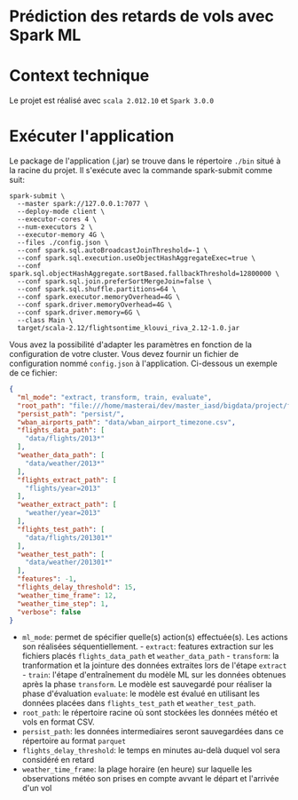 # Prédiction des retards de vols avec Spark ML

# Context technique
Le projet est réalisé avec `scala 2.012.10` et `Spark 3.0.0`

# Exécuter l'application
Le package de l'application (.jar)  se trouve dans le répertoire `./bin` situé à la racine du projet.
Il s'exécute avec la commande spark-submit comme suit:

```shell
spark-submit \
  --master spark://127.0.0.1:7077 \
  --deploy-mode client \
  --executor-cores 4 \
  --num-executors 2 \
  --executor-memory 4G \
  --files ./config.json \
  --conf spark.sql.autoBroadcastJoinThreshold=-1 \
  --conf spark.sql.execution.useObjectHashAggregateExec=true \
  --conf spark.sql.objectHashAggregate.sortBased.fallbackThreshold=12800000 \
  --conf spark.sql.join.preferSortMergeJoin=false \
  --conf spark.sql.shuffle.partitions=64 \
  --conf spark.executor.memoryOverhead=4G \
  --conf spark.driver.memoryOverhead=4G \
  --conf spark.driver.memory=6G \
  --class Main \
  target/scala-2.12/flightsontime_klouvi_riva_2.12-1.0.jar
```
Vous avez la possibilité d'adapter les paramètres en fonction de la configuration de votre cluster. 
Vous devez fournir un fichier de configuration nommé `config.json` à l'application. Ci-dessous un exemple de ce fichier:

```json
{
  "ml_mode": "extract, transform, train, evaluate",
  "root_path": "file:///home/masterai/dev/master_iasd/bigdata/project/flightsontime/workspace/",
  "persist_path": "persist/",
  "wban_airports_path": "data/wban_airport_timezone.csv",
  "flights_data_path": [
    "data/flights/2013*"
  ],
  "weather_data_path": [
    "data/weather/2013*"
  ],
  "flights_extract_path": [
    "flights/year=2013"
  ],
  "weather_extract_path": [
    "weather/year=2013"
  ],
  "flights_test_path": [
    "data/flights/201301*"
  ],
  "weather_test_path": [
    "data/weather/201301*"
  ],
  "features": -1,
  "flights_delay_threshold": 15,
  "weather_time_frame": 12,
  "weather_time_step": 1,
  "verbose": false
}

```
- `ml_mode`: permet de spécifier quelle(s) action(s) effectuée(s). Les actions son réalisées séquentiellement.
             - `extract`: features extraction sur les fichiers placés `flights_data_path` et `weather_data_path`
             - `transform`: la tranformation et la jointure des données extraites lors de l'étape `extract`
             - `train`: l'étape d'entraînement du modèle ML sur les données obtenues après la phase `transform`. Le modèle est sauvegardé pour réaliser la phase d'évaluation
             `evaluate`: le modèle est évalué en utilisant les données placées dans `flights_test_path` et `weather_test_path`.
- `root_path`: le répertoire racine où sont stockées les données météo et vols en format CSV. 
- `persist_path`: les données intermediaires seront sauvegardées dans ce répertoire au format `parquet`
- `flights_delay_threshold`: le temps en minutes au-delà duquel vol sera considéré en retard
- `weather_time_frame`: la plage horaire (en heure) sur laquelle les observations météo son prises en compte avvant le départ et l'arrivée d'un vol
